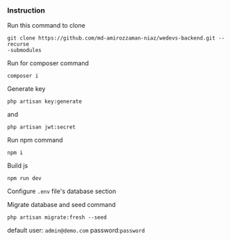 ### Instruction ###

Run this command to clone
```
git clone https://github.com/md-amirozzaman-niaz/wedevs-backend.git --recurse
-submodules
```

Run for composer command
```
composer i
```
Generate key
```
php artisan key:generate
```
and 
```
php artisan jwt:secret
```

Run npm command

```
npm i
```

Build js
```
npm run dev
```

Configure `.env` file's database section

Migrate database and seed command

```
php artisan migrate:fresh --seed
```

default user: `admin@demo.com`
password:`password`

